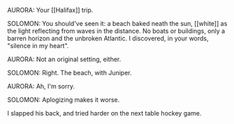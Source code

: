 AURORA: Your [[Halifax]] trip.  
  
SOLOMON: You should've seen it: a beach baked neath the sun, [[white]] as the light reflecting from waves in the distance. No boats or buildings, only a barren horizon and the unbroken Atlantic. I discovered, in your words, "silence in my heart".  
  
AURORA: Not an original setting, either.  
  
SOLOMON: Right. The beach, with Juniper.  
  
AURORA: Ah, I'm sorry.  
  
SOLOMON: Aplogizing makes it worse.  
  
I slapped his back, and tried harder on the next table hockey game.
